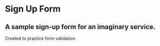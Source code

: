 # Sign Up Form
## A sample sign-up form for an imaginary service.

Created to practice form validation.
